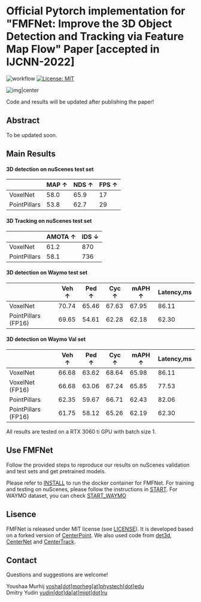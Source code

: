 # Official Pytorch implementation for "FMFNet: Improve the 3D Object Detection and Tracking via Feature Map Flow" Paper [accepted in IJCNN-2022] <br>
![workflow](https://github.com/YoushaaMurhij/FMFNet/actions/workflows/main.yml/badge.svg) [![License: MIT](https://img.shields.io/badge/License-MIT-yellow.svg)](https://opensource.org/licenses/MIT)

![img|center](./demo.GIF)

Code and results will be updated after publishing the paper!

## Abstract
To be updated soon.

## Main Results
#### 3D detection on nuScenes test set 
|             |  MAP ↑  | NDS ↑  | FPS ↑|
|---------    |---------|--------|------|
|VoxelNet     |  58.0   | 65.9   | 17   |    
|PointPillars |  53.8   | 62.7   | 29   |    

#### 3D Tracking on nuScenes test set 
|              | AMOTA ↑ | IDS ↓   |
|----------    |---------|---------|
| VoxelNet     |   61.2  |  870    |       
| PointPillars |   58.1  |  736    |  

#### 3D detection on Waymo test set 
|                    |  Veh ↑  | Ped ↑  | Cyc ↑ | mAPH ↑ | Latency,ms |
|---------           |---------|--------|------ |--------|------------|
|VoxelNet            | 70.74   | 65.46  | 67.63 | 67.95  | 86.11      |    
|PointPillars (FP16) | 69.65   | 54.61  | 62.28 | 62.18  | 62.30      |    

#### 3D detection on Waymo Val set 
|                    |  Veh ↑  | Ped ↑  | Cyc ↑ | mAPH ↑ | Latency,ms |
|---------           |---------|--------|------ |--------|------------|
|VoxelNet            | 66.68   | 63.62  | 68.64 | 65.98  | 86.11      |    
|VoxelNet (FP16)     | 66.68   | 63.06  | 67.24 | 65.85  | 77.53      |    
|PointPillars        | 62.35   | 59.67  | 66.71 | 62.43  | 82.06      |    
|PointPillars (FP16) | 61.75   | 58.12  | 65.26 | 62.19  | 62.30      |  

All results are tested on a RTX 3060 ti GPU with batch size 1.

## Use FMFNet
Follow the provided steps to reproduce our results on nuScenes validation and test sets and get pretrained models.


Please refer to [INSTALL](/INSTALL.md) to run the docker container for FMFNet.
For training and testing on nuScenes, please follow the instructions in [START](/START.md).
For WAYMO dataset, you can check [START_WAYMO](/START_WAYMO.md)

## Lisence
FMFNet is released under MIT license (see [LICENSE](LICENSE)). It is developed based on a forked version of [CenterPoint](https://github.com/tianweiy/CenterPoint). We also used code from [det3d](https://github.com/poodarchu/Det3D), [CenterNet](https://github.com/xingyizhou/CenterNet) and [CenterTrack](https://github.com/xingyizhou/CenterTrack). 

## Contact
Questions and suggestions are welcome! 

Youshaa Murhij [yosha[dot]morheg[at]phystech[dot]edu](mailto:) <br>
Dmitry Yudin [yudin[dot]da[at]mipt[dot]ru](mailto:) 
